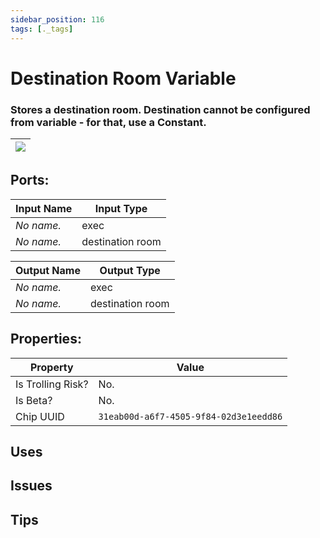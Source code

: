 ```yaml
---
sidebar_position: 116
tags: [._tags]
---
```


# Destination Room Variable


### Stores a destination room. Destination cannot be configured from variable - for that, use a Constant.

| ![](https://images-ext-2.discordapp.net/external/MPmIaQzlEPmgGWlgi-WxBBXt0Bjv_zWPkg1y1f_sy3s/https/www.recroomcircuits.com/image/circuit/absolute-value?width=206&height=108) |
|-----|

## Ports:

| Input Name | Input Type |
|-----------|-----------|
| *No name.* | exec |
| *No name.* | destination room |

| Output Name | Output Type |
|-----------|-----------|
| *No name.* | exec |
| *No name.* | destination room |

## Properties:

| Property  | Value |
|-------------------|-----------|
| Is Trolling Risk? | No. |
| Is Beta? | No. |
| Chip UUID | `31eab00d-a6f7-4505-9f84-02d3e1eedd86` |

## Uses

## Issues

## Tips